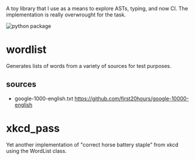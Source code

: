A toy library that I use as a means to explore ASTs, typing,
and now CI. The implementation is really overwrought for the
task.

![python package](https://github.com/mwartell/wordlist/workflows/Python%20package/badge.svg)

# wordlist

Generates lists of words from a variety of sources for test purposes.

## sources

 - google-1000-english.txt https://github.com/first20hours/google-10000-english

# xkcd_pass

Yet another implementation of "correct horse battery staple" from xkcd using
the WordList class.
